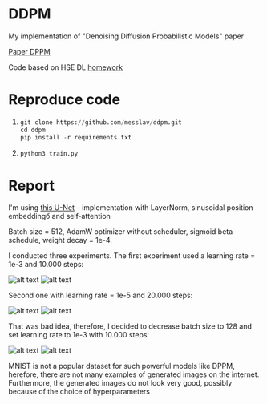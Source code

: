 # DDPM

My implementation of "Denoising Diffusion Probabilistic Models" paper

[Paper DPPM](https://arxiv.org/pdf/2006.11239.pdf)

Code based on HSE DL [homework](https://github.com/mryab/dl-hse-ami/blob/main/week10_probmodels/homework.ipynb)

# Reproduce code

1. ```python
   git clone https://github.com/messlav/ddpm.git
   cd ddpm
   pip install -r requirements.txt
   ```
2.  ```python
    python3 train.py
    ```

# Report 

I'm using [this U-Net](https://github.com/mryab/dl-hse-ami/blob/main/week10_probmodels/utils.py) – 
implementation with LayerNorm, sinusoidal position embeddingб and self-attention

Batch size = 512, AdamW optimizer without scheduler, sigmoid beta schedule, weight decay = 1e-4.

I conducted three experiments. The first experiment used a learning rate = 1e-3 and 10.000 steps:

![alt text](https://github.com/messlav/ddpm/blob/main/losses/steps_10k.png)
![alt text](https://github.com/messlav/ddpm/blob/main/generated_examples/steps_10k.png)

Second one with learning rate = 1e-5 and 20.000 steps:

![alt text](https://github.com/messlav/ddpm/blob/main/losses/steps_20k_lr_1e5.png)
![alt text](https://github.com/messlav/ddpm/blob/main/generated_examples/steps_20k_lr_1e5.png)

That was bad idea, therefore, I decided to decrease batch size to 128 and
set learning rate to 1e-3 with 10.000 steps:

![alt text](https://github.com/messlav/ddpm/blob/main/losses/steps_10k_lr_1e3.png)
![alt text](https://github.com/messlav/ddpm/blob/main/generated_examples/steps_10k_lr_1e3.png)

MNIST is not a popular dataset for such powerful models like DPPM, herefore, there are not many examples
of generated images on the internet. Furthermore, the generated images do not look very good, possibly because 
of the choice of hyperparameters
